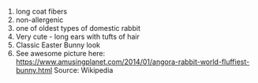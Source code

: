 1. long coat fibers
2. non-allergenic
3. one of oldest types of domestic rabbit
4. Very cute - long ears with tufts of hair
5. Classic Easter Bunny look
6. See awesome picture here: https://www.amusingplanet.com/2014/01/angora-rabbit-world-fluffiest-bunny.html
Source: Wikipedia
